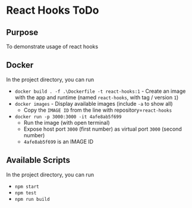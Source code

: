# React Hooks ToDo

## Purpose

To demonstrate usage of react hooks

## Docker

In the project directory, you can run

* `docker build . -f .\Dockerfile -t react-hooks:1` - Create an image with the app and runtime (named `react-hooks`, with tag / version `1`)
* `docker images` - Display available images (include `-a` to show all)
  * Copy the `IMAGE ID` from the line with repository=`react-hooks`
* `docker run -p 3000:3000 -it 4afe8ab5f699`
  * Run the image (with open terminal)
  * Expose host port `3000` (first number) as virtual port `3000` (second number)
  * `4afe8ab5f699` is an IMAGE ID

## Available Scripts

In the project directory, you can run

* `npm start`
* `npm test`
* `npm run build`
